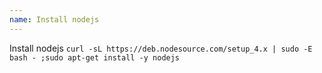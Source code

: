 ```yaml
---
name: Install nodejs
---
```


Install nodejs `curl -sL https://deb.nodesource.com/setup_4.x | sudo -E bash - ;sudo apt-get install -y nodejs`
